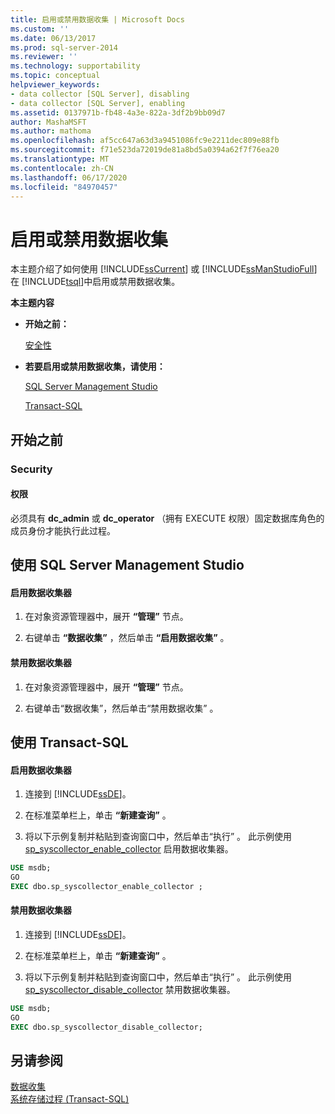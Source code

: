 ```yaml
---
title: 启用或禁用数据收集 | Microsoft Docs
ms.custom: ''
ms.date: 06/13/2017
ms.prod: sql-server-2014
ms.reviewer: ''
ms.technology: supportability
ms.topic: conceptual
helpviewer_keywords:
- data collector [SQL Server], disabling
- data collector [SQL Server], enabling
ms.assetid: 0137971b-fb48-4a3e-822a-3df2b9bb09d7
author: MashaMSFT
ms.author: mathoma
ms.openlocfilehash: af5cc647a63d3a9451086fc9e2211dec809e88fb
ms.sourcegitcommit: f71e523da72019de81a8bd5a0394a62f7f76ea20
ms.translationtype: MT
ms.contentlocale: zh-CN
ms.lasthandoff: 06/17/2020
ms.locfileid: "84970457"
---
```

# <a name="enable-or-disable-data-collection"></a>启用或禁用数据收集
  本主题介绍了如何使用 [!INCLUDE[ssCurrent](../../includes/sscurrent-md.md)] 或 [!INCLUDE[ssManStudioFull](../../includes/ssmanstudiofull-md.md)] 在 [!INCLUDE[tsql](../../includes/tsql-md.md)]中启用或禁用数据收集。  
  
 **本主题内容**  
  
-   **开始之前：**  
  
     [安全性](#Security)  
  
-   **若要启用或禁用数据收集，请使用：**  
  
     [SQL Server Management Studio](#SSMSProcedure)  
  
     [Transact-SQL](#TsqlProcedure)  
  
##  <a name="before-you-begin"></a><a name="BeforeYouBegin"></a> 开始之前  
  
###  <a name="security"></a><a name="Security"></a> Security  
  
####  <a name="permissions"></a><a name="Permissions"></a> 权限  
 必须具有 **dc_admin** 或 **dc_operator** （拥有 EXECUTE 权限）固定数据库角色的成员身份才能执行此过程。  
  
##  <a name="using-sql-server-management-studio"></a><a name="SSMSProcedure"></a> 使用 SQL Server Management Studio  
  
#### <a name="to-enable-the-data-collector"></a>启用数据收集器  
  
1.  在对象资源管理器中，展开 **“管理”** 节点。  
  
2.  右键单击 **“数据收集”** ，然后单击 **“启用数据收集”** 。  
  
#### <a name="to-disable-the-data-collector"></a>禁用数据收集器  
  
1.  在对象资源管理器中，展开 **“管理”** 节点。  
  
2.  右键单击“数据收集”，然后单击“禁用数据收集”   。  
  
##  <a name="using-transact-sql"></a><a name="TsqlProcedure"></a> 使用 Transact-SQL  
  
#### <a name="to-enable-the-data-collector"></a>启用数据收集器  
  
1.  连接到 [!INCLUDE[ssDE](../../includes/ssde-md.md)]。  
  
2.  在标准菜单栏上，单击 **“新建查询”** 。  
  
3.  将以下示例复制并粘贴到查询窗口中，然后单击“执行”  。 此示例使用 [sp_syscollector_enable_collector](/sql/relational-databases/system-stored-procedures/sp-syscollector-enable-collector-transact-sql) 启用数据收集器。  
  
```sql  
USE msdb;  
GO  
EXEC dbo.sp_syscollector_enable_collector ;  
```  
  
#### <a name="to-disable-the-data-collector"></a>禁用数据收集器  
  
1.  连接到 [!INCLUDE[ssDE](../../includes/ssde-md.md)]。  
  
2.  在标准菜单栏上，单击 **“新建查询”** 。  
  
3.  将以下示例复制并粘贴到查询窗口中，然后单击“执行”  。 此示例使用 [sp_syscollector_disable_collector](/sql/relational-databases/system-stored-procedures/sp-syscollector-disable-collector-transact-sql) 禁用数据收集器。  
  
```sql  
USE msdb;  
GO  
EXEC dbo.sp_syscollector_disable_collector;  
```  
  
## <a name="see-also"></a>另请参阅  
 [数据收集](data-collection.md)   
 [系统存储过程 (Transact-SQL)](/sql/relational-databases/system-stored-procedures/system-stored-procedures-transact-sql)  
  
  

